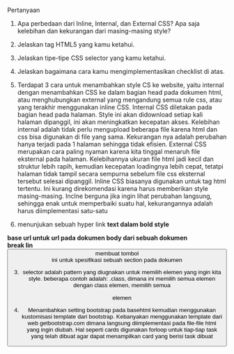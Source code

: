 Pertanyaan
1. Apa perbedaan dari Inline, Internal, dan External CSS? Apa saja kelebihan dan kekurangan dari masing-masing style?
2. Jelaskan tag HTML5 yang kamu ketahui.
3. Jelaskan tipe-tipe CSS selector yang kamu ketahui.
4. Jelaskan bagaimana cara kamu mengimplementasikan checklist di atas.

1. Terdapat 3 cara untuk menambahkan style CS ke website, yaitu internal dengan menambahkan CSS ke dalam bagian head pada dokumen html, atau menghubungkan external yang mengandung semua rule css, atau yang terakhir menggunakan inline CSS. Internal CSS diletakan pada bagian head pada halaman. Style ini akan didownload setiap kali halaman dipanggil, ini akan meningkatkan kecepatan akses. Kelebihan internal adalah tidak perlu mengupload beberapa file karena html dan css bisa digunakan di file yang sama. Kekurangan nya adalah perubahan hanya terjadi pada 1 halaman sehingga tidak efisien. External CSS merupakan cara paling nyaman karena kita tinggal menaruh file eksternal pada halaman. Kelebihannya ukuran file html jadi kecil dan struktur lebih rapih, kemudian kecepatan loadingnya lebih cepat, tetatpi halaman tidak tampil secara sempurna sebelum file css eksternal tersebut selesai dipanggil. Inline CSS biasanya digunakan untuk tag html tertentu. Ini kurang direkomendasi karena harus memberikan style masing-masing. Inclne berguna jika ingin lihat perubahan langsung, sehingga enak untuk memperbaiki suatu hal, kekurangannya adalah harus diimplementasi satu-satu

2. <a> menunjukan sebuah hyper link
<b> text dalam bold style
<base> base url untuk url pada dokumen
<body> body dari sebuah dokumen
<br> break lin
<button> membuat tombol
<div> ini untuk spesifikasi sebuah section pada dokumen

3. selector adalah pattern yang diugnakan untuk memilih elemen yang ingin kita style. beberapa contoh adalah:
.class, dimana ini memilih semua elemen dengan class
elemen, memilih semua <p> elemen

4. Menambahkan setting bootstrap pada basehtml kemudian menggunakan kustomisasi template dari bootstrap. Kebanyakan menggunakan template dari web getbootstrap.com dimana langsung diimplementasi pada file-file html yang ingin diubah. Hal seperti cards digunakan forloop untuk tiap-tiap task yang telah dibuat agar dapat menampilkan card yang berisi task dibuat